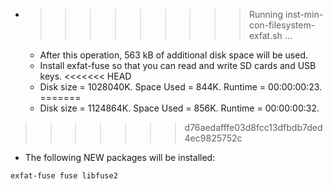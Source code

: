 * >>>>>>>>> Running inst-min-con-filesystem-exfat.sh ...
  * After this operation, 563 kB of additional disk space will be used.
  * Install exfat-fuse so that you can read and write SD cards and USB keys.
<<<<<<< HEAD
  * Disk size = 1028040K. Space Used = 844K. Runtime = 00:00:00:23.
=======
  * Disk size = 1124864K. Space Used = 856K. Runtime = 00:00:00:32.
>>>>>>> d76aedafffe03d8fcc13dfbdb7ded4ec9825752c
  * The following NEW packages will be installed:
  ```bash
exfat-fuse fuse libfuse2
  ```
